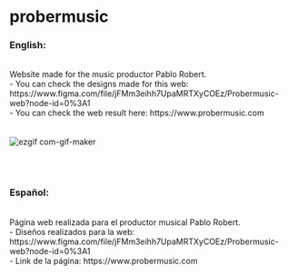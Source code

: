 # probermusic

<h3><b>English:</b></h3>
<br>
Website made for the music productor Pablo Robert.<br>
- You can check the designs made for this web: https://www.figma.com/file/jFMm3eihh7UpaMRTXyCOEz/Probermusic-web?node-id=0%3A1 <br>
- You can check the web result here: https://www.probermusic.com <br>
<br>
<br
    
![ezgif com-gif-maker](https://user-images.githubusercontent.com/91889090/174153833-4be258fb-bbbc-4210-82ce-6d1691d5733a.gif)

<br>
<br>
<h3><b>Español:</b></h3>
<br>
Página web realizada para el productor musical Pablo Robert.<br>
- Diseños realizados para la web: https://www.figma.com/file/jFMm3eihh7UpaMRTXyCOEz/Probermusic-web?node-id=0%3A1 <br>
- Link de la página: https://www.probermusic.com <br>
<br>
<br>
